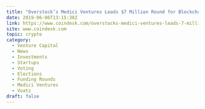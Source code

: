 ```yaml
---
title: "Overstock’s Medici Ventures Leads $7 Million Round for Blockchain Voting Startup"
date: 2019-06-06T13:15:38Z
link: https://www.coindesk.com/overstocks-medici-ventures-leads-7-million-round-for-blockchain-voting-startup?utm_medium=RSS&utm_source=hune
site: www.coindesk.com
topic: crypto
category:
  - Venture Capital
  - News
  - Investments
  - Startups
  - Voting
  - Elections
  - Funding Rounds
  - Medici Ventures
  - Voatz
draft: false
---
```

